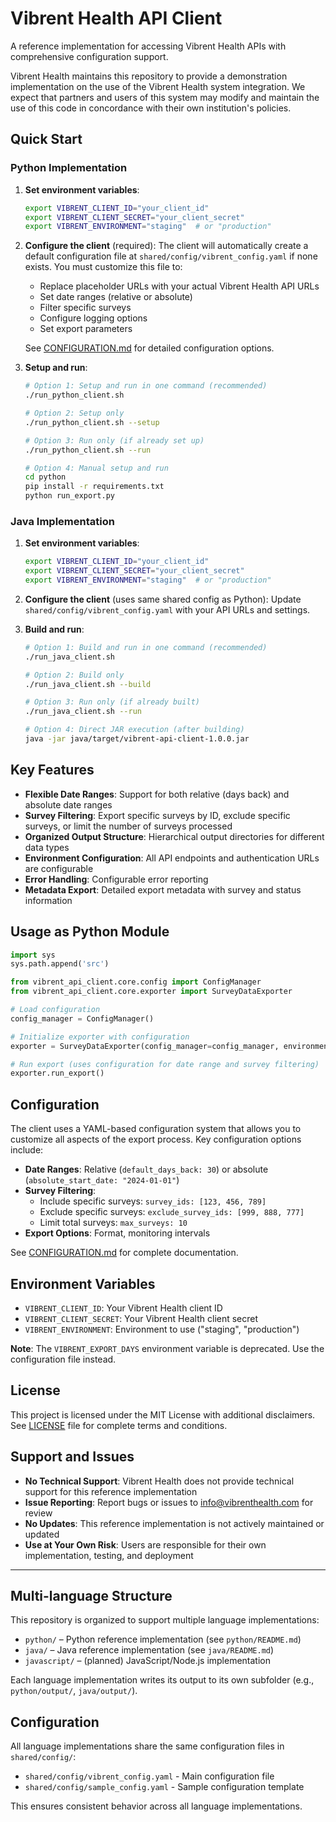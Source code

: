 # Vibrent Health API Client

A reference implementation for accessing Vibrent Health APIs with comprehensive configuration support.

Vibrent Health maintains this repository to provide a demonstration implementation on the use of the Vibrent Health system integration. We expect that partners and users of this system may modify and maintain the use of this code in concordance with their own institution's policies.

## Quick Start

### Python Implementation

1. **Set environment variables**:
   ```bash
   export VIBRENT_CLIENT_ID="your_client_id"
   export VIBRENT_CLIENT_SECRET="your_client_secret"
   export VIBRENT_ENVIRONMENT="staging"  # or "production"
   ```

2. **Configure the client** (required):
   The client will automatically create a default configuration file at `shared/config/vibrent_config.yaml` if none exists. You must customize this file to:
   - Replace placeholder URLs with your actual Vibrent Health API URLs
   - Set date ranges (relative or absolute)
   - Filter specific surveys
   - Configure logging options
   - Set export parameters
   
   See [CONFIGURATION.md](CONFIGURATION.md) for detailed configuration options.

3. **Setup and run**:
   ```bash
   # Option 1: Setup and run in one command (recommended)
   ./run_python_client.sh
   
   # Option 2: Setup only
   ./run_python_client.sh --setup
   
   # Option 3: Run only (if already set up)
   ./run_python_client.sh --run
   
   # Option 4: Manual setup and run
   cd python
   pip install -r requirements.txt
   python run_export.py
   ```

### Java Implementation

1. **Set environment variables**:
   ```bash
   export VIBRENT_CLIENT_ID="your_client_id"
   export VIBRENT_CLIENT_SECRET="your_client_secret"
   export VIBRENT_ENVIRONMENT="staging"  # or "production"
   ```

2. **Configure the client** (uses same shared config as Python):
   Update `shared/config/vibrent_config.yaml` with your API URLs and settings.

3. **Build and run**:
   ```bash
   # Option 1: Build and run in one command (recommended)
   ./run_java_client.sh
   
   # Option 2: Build only
   ./run_java_client.sh --build
   
   # Option 3: Run only (if already built)
   ./run_java_client.sh --run
   
   # Option 4: Direct JAR execution (after building)
   java -jar java/target/vibrent-api-client-1.0.0.jar
   ```

## Key Features

- **Flexible Date Ranges**: Support for both relative (days back) and absolute date ranges
- **Survey Filtering**: Export specific surveys by ID, exclude specific surveys, or limit the number of surveys processed
- **Organized Output Structure**: Hierarchical output directories for different data types
- **Environment Configuration**: All API endpoints and authentication URLs are configurable
- **Error Handling**: Configurable error reporting
- **Metadata Export**: Detailed export metadata with survey and status information

## Usage as Python Module

```python
import sys
sys.path.append('src')

from vibrent_api_client.core.config import ConfigManager
from vibrent_api_client.core.exporter import SurveyDataExporter

# Load configuration
config_manager = ConfigManager()

# Initialize exporter with configuration
exporter = SurveyDataExporter(config_manager=config_manager, environment="staging")

# Run export (uses configuration for date range and survey filtering)
exporter.run_export()
```

## Configuration

The client uses a YAML-based configuration system that allows you to customize all aspects of the export process. Key configuration options include:

- **Date Ranges**: Relative (`default_days_back: 30`) or absolute (`absolute_start_date: "2024-01-01"`)
- **Survey Filtering**: 
  - Include specific surveys: `survey_ids: [123, 456, 789]`
  - Exclude specific surveys: `exclude_survey_ids: [999, 888, 777]`
  - Limit total surveys: `max_surveys: 10`
- **Export Options**: Format, monitoring intervals

See [CONFIGURATION.md](CONFIGURATION.md) for complete documentation.

## Environment Variables

- `VIBRENT_CLIENT_ID`: Your Vibrent Health client ID
- `VIBRENT_CLIENT_SECRET`: Your Vibrent Health client secret
- `VIBRENT_ENVIRONMENT`: Environment to use ("staging", "production")

**Note**: The `VIBRENT_EXPORT_DAYS` environment variable is deprecated. Use the configuration file instead.

## License

This project is licensed under the MIT License with additional disclaimers. See [LICENSE](LICENSE) file for complete terms and conditions.

## Support and Issues

- **No Technical Support**: Vibrent Health does not provide technical support for this reference implementation
- **Issue Reporting**: Report bugs or issues to info@vibrenthealth.com for review
- **No Updates**: This reference implementation is not actively maintained or updated
- **Use at Your Own Risk**: Users are responsible for their own implementation, testing, and deployment 

---

## Multi-language Structure

This repository is organized to support multiple language implementations:

- `python/` – Python reference implementation (see `python/README.md`)
- `java/` – Java reference implementation (see `java/README.md`)
- `javascript/` – (planned) JavaScript/Node.js implementation

Each language implementation writes its output to its own subfolder (e.g., `python/output/`, `java/output/`).

## Configuration

All language implementations share the same configuration files in `shared/config/`:
- `shared/config/vibrent_config.yaml` - Main configuration file
- `shared/config/sample_config.yaml` - Sample configuration template

This ensures consistent behavior across all language implementations. 